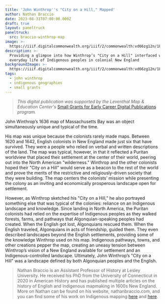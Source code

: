 ```yaml
---
title: 'John Winthrop''s "City on a Hill," Mapped'
author: Nathan Braccio
date: 2023-08-31T07:00:00.000Z
draft: true
layout: paneltruck
paneltruck:
  src: braccio-winthrop-map
image: >-
  https://iiif.digitalcommonwealth.org/iiif/2/commonwealth:vd66zg12n/1847,1940,1809,748/1200,/0/default.jpg
description: >-
  Providing a glimpse into how Winthrop’s "City on a Hill" interfaced with
  everyday life of Indigenous peoples in colonial New England
backgroundImage: >-
  https://iiif.digitalcommonwealth.org/iiif/2/commonwealth:vd66zg12n/1847,1940,1809,748/1200,/0/default.jpg
tags:
  - john winthrop
  - indigenous geographies
  - small grants
---
```


> *This digital publication was supported by the Leventhal Map & Education Center's* [Small Grants for Early Career Digital Publications](http://leventhalmap.org/research/digital-publication-small-grants/) *program.*

John Winthrop’s 1636 map of Massachusetts Bay was an object simultaneously unique and typical of the time.

His map was unique because the colonists rarely made maps. Between 1620 and 1642, English colonists in New England made just six that have survived. They were a people who relied on verbal and written descriptions of the land. The map was typical, however, in that it reflected a Puritan worldview that placed their settlement at the center of their world, peering out into the North American "wilderness." Winthrop and the other colonists hoped their "City on a Hill" would serve as a beacon to the rest of the world and prove the merits of the restrictive and religiously-driven society that they were building. The map centers the colonists’ mission while presenting the colony as an inviting and economically prosperous landscape open for settlement.

However, as Winthrop sketched his "City on a Hill," he also portrayed something else that was typical of the colonies: reliance on an Indigenous landscape and knowledge. Since landing in North America, the Puritan colonists had relied on the expertise of Indigenous peoples as they walked forests, farms, and pathways that Algonquian-speaking peoples had created. When the English got lost, Algonquians rescued them. When the English traveled, Algonquians in acts of friendship, guided them. They even described landscapes beyond the English settlements, providing some of the knowledge Winthrop used on his map. Indigenous pathways, towns, and other creations pepper the map, creating an uneasy tension between Winthrop’s vision of a New England available for settlement and an Indigenous-controlled landscape.  Ultimately, John Winthrop’s "City on a Hill" was a landscape defined by both Algonquian peoples and the English.

> Nathan Braccio is an Assistant Professor of History at Lesley University. He received his PhD from the University of Connecticut in 2020 in American History and has published multiple articles on the history of English and Indigenous mapmaking in 1600s New England. More on Nathan can be found on his website, nathanbraccio.com, and you can find some of his work on Indigenous mapping [here](https://web.sas.upenn.edu/earlyamericanstudies/2022/03/13/quassaquanchs-and-shaumpishuhs-1639-map-of-the-connecticut-coast/) and [here](https://www.masshist.org/object-of-the-month/objects/january-2023).